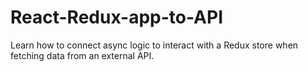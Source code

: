 # React-Redux-app-to-API
Learn how to connect async logic to interact with a Redux store when fetching data from an external API.
